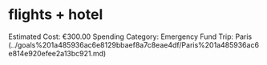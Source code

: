 # flights + hotel

Estimated Cost: €300.00
Spending Category: Emergency Fund
Trip: Paris (../goals%201a485936ac6e8129bbaef8a7c8eae4df/Paris%201a485936ac6e814e920efee2a13bc921.md)